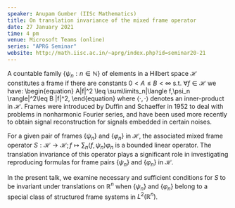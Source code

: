 ```yaml
---
speaker: Anupam Gumber (IISc Mathematics)
title: On translation invariance of the mixed frame operator
date: 27 January 2021
time: 4 pm
venue: Microsoft Teams (online)
series: "APRG Seminar"
website: http://math.iisc.ac.in/~aprg/index.php?id=seminar20-21
---
```


A countable family $\{\psi_n: n \in \mathbb{N}\}$ of elements in a
Hilbert space $\mathcal{H}$ constitutes a frame if there are constants
$0< A\leq B < \infty$ s.t. $\forall f \in \mathcal{H}$  we have:
\begin{equation}
A\|f\|^2 \leq \sum\limits_n|\langle f,\psi_n \rangle|^2\leq B \|f\|^2,
\end{equation}
where $\langle\cdot, \cdot\rangle$ denotes an inner-product in
$\mathcal{H}$. Frames were introduced by Duffin and Schaeffer in 1952 to
deal with problems in nonharmonic Fourier series, and have been used more
recently to obtain signal reconstruction for signals embedded in certain
noises.

For a given pair of frames $\{\psi_n\}$ and $\{\varphi_n\}$ in
$\mathcal{H}$, the associated mixed frame operator $S: \mathcal{H} \to
\mathcal{H}; f \mapsto \sum_n \langle f, \psi_n \rangle\varphi_n$ is a
bounded linear operator. The translation invariance of this operator
plays a significant role in investigating reproducing formulas for frame
pairs $\{\psi_n\}$ and $\{\varphi_n\}$ in $\mathcal{H}$.

In the present talk, we examine necessary and sufficient conditions for
$S$ to be invariant under translations on $\mathbb{R}^n$ when
$\{\psi_n\}$ and $\{\varphi_n\}$ belong to a special class of structured
frame systems in $L^2(\mathbb{R}^n)$.
